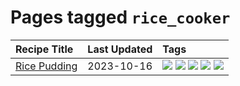 # Pages tagged `rice_cooker`

|Recipe Title|Last Updated|Tags
|:---|:---|:---|
|[Rice Pudding](../recipes/ricepudding.md)|2023-10-16|[![](https://img.shields.io/badge/tag-dairy-4e6ea)](../tags/dairy.md) [![](https://img.shields.io/badge/tag-dessert-1d5152)](../tags/dessert.md) [![](https://img.shields.io/badge/tag-easy-e5c1d4)](../tags/easy.md) [![](https://img.shields.io/badge/tag-rice-427cd)](../tags/rice.md) [![](https://img.shields.io/badge/tag-rice_cooker-ad1215)](../tags/rice_cooker.md)|